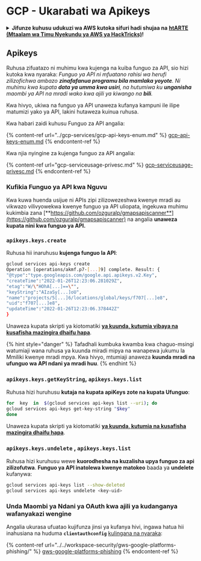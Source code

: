 # GCP - Ukarabati wa Apikeys

<details>

<summary><strong>Jifunze kuhusu udukuzi wa AWS kutoka sifuri hadi shujaa na</strong> <a href="https://training.hacktricks.xyz/courses/arte"><strong>htARTE (Mtaalam wa Timu Nyekundu ya AWS ya HackTricks)</strong></a><strong>!</strong></summary>

Njia nyingine za kusaidia HackTricks:

* Ikiwa unataka kuona **kampuni yako ikitangazwa kwenye HackTricks** au **kupakua HackTricks kwa PDF** Angalia [**MIPANGO YA KUJIUNGA**](https://github.com/sponsors/carlospolop)!
* Pata [**bidhaa rasmi za PEASS & HackTricks**](https://peass.creator-spring.com)
* Gundua [**Familia ya PEASS**](https://opensea.io/collection/the-peass-family), mkusanyiko wetu wa [**NFTs**](https://opensea.io/collection/the-peass-family) za kipekee
* **Jiunge na** 💬 [**Kikundi cha Discord**](https://discord.gg/hRep4RUj7f) au kikundi cha [**telegram**](https://t.me/peass) au **tufuate** kwenye **Twitter** 🐦 [**@hacktricks_live**](https://twitter.com/hacktricks_live)**.**
* **Shiriki mbinu zako za udukuzi kwa kuwasilisha PRs kwa** [**HackTricks**](https://github.com/carlospolop/hacktricks) na [**HackTricks Cloud**](https://github.com/carlospolop/hacktricks-cloud) repos za github.

</details>

## Apikeys

Ruhusa zifuatazo ni muhimu kwa kujenga na kuiba funguo za API, sio hizi kutoka kwa nyaraka: _Funguo ya API ni mfuatano rahisi wa herufi zilizofichwa ambazo **zinafafanua programu bila mamlaka yoyote**. Ni muhimu kwa kupata **data ya umma kwa usiri**, na hutumiwa ku **unganisha** maombi ya API na mradi wako kwa ajili ya kiwango na **bili**._

Kwa hivyo, ukiwa na funguo ya API unaweza kufanya kampuni ile ilipe matumizi yako ya API, lakini hutaweza kuinua ruhusa.

Kwa habari zaidi kuhusu Funguo za API angalia:

{% content-ref url="../gcp-services/gcp-api-keys-enum.md" %}
[gcp-api-keys-enum.md](../gcp-services/gcp-api-keys-enum.md)
{% endcontent-ref %}

Kwa njia nyingine za kujenga funguo za API angalia:

{% content-ref url="gcp-serviceusage-privesc.md" %}
[gcp-serviceusage-privesc.md](gcp-serviceusage-privesc.md)
{% endcontent-ref %}

### Kufikia Funguo ya API kwa Nguvu <a href="#apikeys.keys.create" id="apikeys.keys.create"></a>

Kwa kuwa huenda usijue ni APIs zipi zilizowezeshwa kwenye mradi au vikwazo vilivyowekwa kwenye funguo ya API uliopata, ingekuwa muhimu kukimbia zana [**https://github.com/ozguralp/gmapsapiscanner**](https://github.com/ozguralp/gmapsapiscanner) na angalia **unaweza kupata nini kwa funguo ya API.**

### `apikeys.keys.create` <a href="#apikeys.keys.create" id="apikeys.keys.create"></a>

Ruhusa hii inaruhusu **kujenga funguo la API**:
```bash
gcloud services api-keys create
Operation [operations/akmf.p7-[...]9] complete. Result: {
"@type":"type.googleapis.com/google.api.apikeys.v2.Key",
"createTime":"2022-01-26T12:23:06.281029Z",
"etag":"W/\"HOhA[...]==\"",
"keyString":"AIzaSy[...]oU",
"name":"projects/5[...]6/locations/global/keys/f707[...]e8",
"uid":"f707[...]e8",
"updateTime":"2022-01-26T12:23:06.378442Z"
}
```
Unaweza kupata skripti ya kiotomatiki [**ya kuunda, kutumia vibaya na kusafisha mazingira dhaifu hapa**](https://github.com/carlospolop/gcp\_privesc\_scripts/blob/main/tests/b-apikeys.keys.create.sh).

{% hint style="danger" %}
Tafadhali kumbuka kwamba kwa chaguo-msingi watumiaji wana ruhusa ya kuunda miradi mipya na wanapewa jukumu la Mmiliki kwenye mradi mpya. Kwa hivyo, mtumiaji anaweza **kuunda mradi na ufunguo wa API ndani ya mradi huu**.
{% endhint %}

### `apikeys.keys.getKeyString`, `apikeys.keys.list` <a href="#apikeys.keys.getkeystringapikeys.keys.list" id="apikeys.keys.getkeystringapikeys.keys.list"></a>

Ruhusa hizi huruhusu **kutaja na kupata apiKeys zote na kupata Ufunguo**:
```bash
for  key  in  $(gcloud services api-keys list --uri); do
gcloud services api-keys get-key-string "$key"
done
```
Unaweza kupata skripti ya kiotomatiki [**ya kuunda, kutumia na kusafisha mazingira dhaifu hapa**](https://github.com/carlospolop/gcp\_privesc\_scripts/blob/main/tests/c-apikeys.keys.getKeyString.sh).

### `apikeys.keys.undelete` , `apikeys.keys.list` <a href="#serviceusage.apikeys.regenerateapikeys.keys.list" id="serviceusage.apikeys.regenerateapikeys.keys.list"></a>

Ruhusa hizi kuruhusu wewe **kuorodhesha na kuzalisha upya funguo za api zilizofutwa**. **Funguo ya API inatolewa kwenye matokeo** baada ya **undelete** kufanywa:
```bash
gcloud services api-keys list --show-deleted
gcloud services api-keys undelete <key-uid>
```
### Unda Maombi ya Ndani ya OAuth kwa ajili ya kudanganya wafanyakazi wengine

Angalia ukurasa ufuatao kujifunza jinsi ya kufanya hivi, ingawa hatua hii inahusiana na huduma **`clientauthconfig`** [kulingana na nyaraka](https://cloud.google.com/iap/docs/programmatic-oauth-clients#before-you-begin):

{% content-ref url="../../workspace-security/gws-google-platforms-phishing/" %}
[gws-google-platforms-phishing](../../workspace-security/gws-google-platforms-phishing/)
{% endcontent-ref %}
